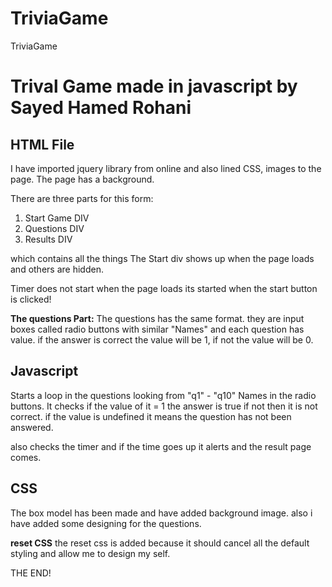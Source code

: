 # TriviaGame
TriviaGame

Trival Game made in javascript by Sayed Hamed Rohani
==============

HTML File
--------------
I have imported jquery library from online and also lined CSS, images to the page.
The page has a background.

There are three parts for this form:
1. Start Game DIV
2. Questions DIV
3. Results DIV

which contains all the things
The Start div shows up when the page loads and others are hidden.

Timer does not start when the page loads its started when the start button is clicked!

**The questions Part:**
The questions has the same format. they are input boxes called radio buttons with similar "Names" and each question has value. if the answer is correct the value will be 1, if not the value will be 0.


Javascript
--------------
Starts a loop in the questions looking from "q1" - "q10" Names in the radio buttons.
It checks if the value of it = 1 the answer is true if not then it is not correct. if the value is undefined it means the question has not been answered.

also checks the timer and if the time goes up it alerts and the result page comes.


CSS
--------------
The box model has been made and have added background image.
also i have added some designing for the questions.

**reset CSS**
the reset css is added because it should cancel all the default styling and allow me to design my self.


THE END!